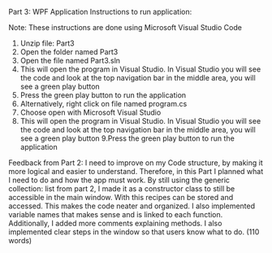 Part 3: WPF Application
Instructions to run application:

Note: These instructions are done using Microsoft Visual Studio Code

1. Unzip file: Part3
2. Open the folder named Part3
3. Open the file named Part3.sln
4. This will open the program in Visual Studio. In Visual Studio you will see the code and look at the top navigation bar in the middle area, you will see a green play button
5. Press the green play button to run the application
6. Alternatively, right click on file named program.cs
7. Choose open with Microsoft Visual Studio
8. This will open the program in Visual Studio. In Visual Studio you will see the code and look at the top navigation bar in the middle area, you will see a green play button 9.Press the green play button to run the application

Feedback from Part 2:
I need to improve on my Code structure, by making it more logical and easier to understand. Therefore, in this Part I planned what I need to do and how the app must work. By still using the generic collection: list from part 2, I made it as a constructor class to still be accessible in the main window. With this recipes can be stored and accessed. This makes the code neater and organized. I also implemented variable names that makes sense and is linked to each function. Additionally, I added more comments explaining methods. I also implemented clear steps in the window so that users know what to do. (110 words)
